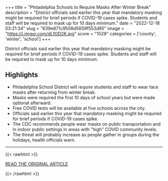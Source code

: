 +++
title = "Philadelphia Schools to Require Masks After Winter Break"
description = "District officials said earlier this year that mandatory masking might be required for brief periods if COVID-19 cases spike. Students and staff will be required to mask up for 10 days minimum."
date = "2022-12-18 03:21:34"
slug = "639e871c9508d5659f553d95"
image = "https://i.imgur.com/dL1OD2K.jpg"
score = "1028"
categories = ['county', 'winter', 'school']
+++

District officials said earlier this year that mandatory masking might be required for brief periods if COVID-19 cases spike. Students and staff will be required to mask up for 10 days minimum.

## Highlights

- Philadelphia School District will require students and staff to wear face masks after returning from winter break.
- Masks were required the first 10 days of school years but were made optional afterward.
- Free COVID tests will be available at five schools across the city.
- Officials said earlier this year that mandatory masking might be required for brief periods if COVID-19 cases spike.
- The CDC recommends people wear masks on public transportation and in indoor public settings in areas with "high" COVID community levels.
- The threat will probably increase as people gather in groups during the holidays, health officials warn.

---

{{< rawhtml >}}
  <p class="article-category">
    <a target="_blank" href="https://www.medscape.com/viewarticle/985779?src=wnl_edit_tpal&amp;uac=168522FV&amp;impID=4998422&amp;faf=1">READ THE ORIGINAL ARTICLE</a>
  </p>
{{< /rawhtml >}}
